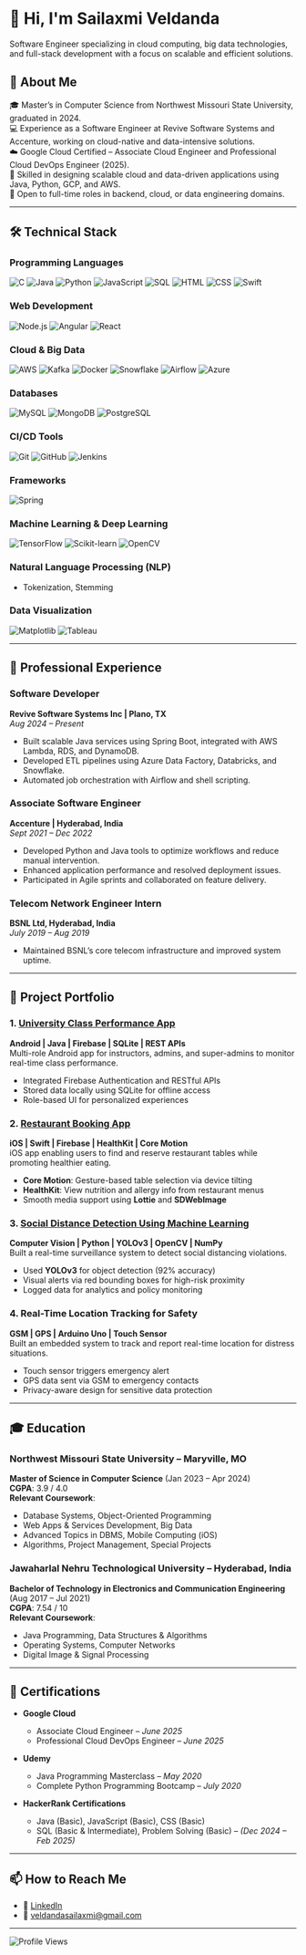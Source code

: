 # 👋 Hi, I'm Sailaxmi Veldanda

Software Engineer specializing in cloud computing, big data technologies, and full-stack development with a focus on scalable and efficient solutions.

## 🚀 About Me  
🎓 Master’s in Computer Science from Northwest Missouri State University, graduated in 2024.  
💻 Experience as a Software Engineer at Revive Software Systems and Accenture, working on cloud-native and data-intensive solutions.  
☁️ Google Cloud Certified – Associate Cloud Engineer and Professional Cloud DevOps Engineer (2025).  
🌟 Skilled in designing scalable cloud and data-driven applications using Java, Python, GCP, and AWS.  
👀 Open to full-time roles in backend, cloud, or data engineering domains.


---

## 🛠️ Technical Stack  

### Programming Languages  
![C](https://img.shields.io/badge/C-%2300599C.svg?style=flat&logo=c&logoColor=white) 
![Java](https://img.shields.io/badge/Java-%23ED8B00.svg?style=flat&logo=java&logoColor=white) 
![Python](https://img.shields.io/badge/Python-%233776AB.svg?style=flat&logo=python&logoColor=white) 
![JavaScript](https://img.shields.io/badge/JavaScript-%23F7DF1E.svg?style=flat&logo=javascript&logoColor=black) 
![SQL](https://img.shields.io/badge/SQL-%2307405e.svg?style=flat&logo=sqlite&logoColor=white) 
![HTML](https://img.shields.io/badge/HTML5-%23E34F26.svg?style=flat&logo=html5&logoColor=white) 
![CSS](https://img.shields.io/badge/CSS3-%231572B6.svg?style=flat&logo=css3&logoColor=white) 
![Swift](https://img.shields.io/badge/Swift-%23FA7343.svg?style=flat&logo=swift&logoColor=white)

### Web Development  
![Node.js](https://img.shields.io/badge/Node.js-%23339933.svg?style=flat&logo=node.js&logoColor=white) 
![Angular](https://img.shields.io/badge/Angular-%23DD0031.svg?style=flat&logo=angular&logoColor=white) 
![React](https://img.shields.io/badge/React-%2361DAFB.svg?style=flat&logo=react&logoColor=black)

### Cloud & Big Data  
![AWS](https://img.shields.io/badge/AWS-%23FF9900.svg?style=flat&logo=amazon-aws&logoColor=white) 
![Kafka](https://img.shields.io/badge/Apache%20Kafka-%23023138.svg?style=flat&logo=apache-kafka&logoColor=white) 
![Docker](https://img.shields.io/badge/Docker-%230db7ed.svg?style=flat&logo=docker&logoColor=white) 
![Snowflake](https://img.shields.io/badge/Snowflake-%2300B5E2.svg?style=flat&logo=snowflake&logoColor=white) 
![Airflow](https://img.shields.io/badge/Apache%20Airflow-%23017CEE.svg?style=flat&logo=apache-airflow&logoColor=white) 
![Azure](https://img.shields.io/badge/Azure%20Data%20Factory-%230072C6.svg?style=flat&logo=microsoft-azure&logoColor=white)

### Databases  
![MySQL](https://img.shields.io/badge/MySQL-%2300f.svg?style=flat&logo=mysql&logoColor=white) 
![MongoDB](https://img.shields.io/badge/MongoDB-%2347A248.svg?style=flat&logo=mongodb&logoColor=white) 
![PostgreSQL](https://img.shields.io/badge/PostgreSQL-%23336791.svg?style=flat&logo=postgresql&logoColor=white)

### CI/CD Tools  
![Git](https://img.shields.io/badge/Git-%23F05033.svg?style=flat&logo=git&logoColor=white) 
![GitHub](https://img.shields.io/badge/GitHub-%23181717.svg?style=flat&logo=github&logoColor=white) 
![Jenkins](https://img.shields.io/badge/Jenkins-%23D24939.svg?style=flat&logo=jenkins&logoColor=white)

### Frameworks  
![Spring](https://img.shields.io/badge/Spring-%236DB33F.svg?style=flat&logo=spring&logoColor=white)

### Machine Learning & Deep Learning  
![TensorFlow](https://img.shields.io/badge/TensorFlow-%23FF6F00.svg?style=flat&logo=tensorflow&logoColor=white) 
![Scikit-learn](https://img.shields.io/badge/Scikit--learn-%23F7931E.svg?style=flat&logo=scikit-learn&logoColor=white) 
![OpenCV](https://img.shields.io/badge/OpenCV-%23white.svg?style=flat&logo=opencv&logoColor=black)

### Natural Language Processing (NLP)  
- Tokenization, Stemming  

### Data Visualization  
![Matplotlib](https://img.shields.io/badge/Matplotlib-%23ffffff.svg?style=flat&logo=python&logoColor=blue) 
![Tableau](https://img.shields.io/badge/Tableau-%23E97627.svg?style=flat&logo=tableau&logoColor=white)

---

## 💼 Professional Experience

### **Software Developer**  
**Revive Software Systems Inc | Plano, TX**  
_Aug 2024 – Present_  
- Built scalable Java services using Spring Boot, integrated with AWS Lambda, RDS, and DynamoDB.  
- Developed ETL pipelines using Azure Data Factory, Databricks, and Snowflake.  
- Automated job orchestration with Airflow and shell scripting.

### **Associate Software Engineer**  
**Accenture | Hyderabad, India**  
_Sept 2021 – Dec 2022_  
- Developed Python and Java tools to optimize workflows and reduce manual intervention.  
- Enhanced application performance and resolved deployment issues.  
- Participated in Agile sprints and collaborated on feature delivery.


### **Telecom Network Engineer Intern**  
**BSNL Ltd, Hyderabad, India**  
_July 2019 – Aug 2019_  
- Maintained BSNL’s core telecom infrastructure and improved system uptime.

---

## 📂 Project Portfolio  

### 1. [University Class Performance App](https://github.com/Sailaxmiveldanda/classtrackr.git)  
**Android | Java | Firebase | SQLite | REST APIs**  
Multi-role Android app for instructors, admins, and super-admins to monitor real-time class performance.  
- Integrated Firebase Authentication and RESTful APIs  
- Stored data locally using SQLite for offline access  
- Role-based UI for personalized experiences 

### 2. [Restaurant Booking App](https://github.com/Sailaxmiveldanda/IOSProject_Team02.git)  
**iOS | Swift | Firebase | HealthKit | Core Motion**  
iOS app enabling users to find and reserve restaurant tables while promoting healthier eating.  
- **Core Motion**: Gesture-based table selection via device tilting  
- **HealthKit**: View nutrition and allergy info from restaurant menus  
- Smooth media support using **Lottie** and **SDWebImage**  

### 3. [Social Distance Detection Using Machine Learning](https://github.com/Sailaxmiveldanda/Social_Distance_Project.git)  
**Computer Vision | Python | YOLOv3 | OpenCV | NumPy**  
Built a real-time surveillance system to detect social distancing violations.  
- Used **YOLOv3** for object detection (92% accuracy)  
- Visual alerts via red bounding boxes for high-risk proximity  
- Logged data for analytics and policy monitoring  

### 4. Real-Time Location Tracking for Safety  
**GSM | GPS | Arduino Uno | Touch Sensor**  
Built an embedded system to track and report real-time location for distress situations.  
- Touch sensor triggers emergency alert  
- GPS data sent via GSM to emergency contacts  
- Privacy-aware design for sensitive data protection 

---

## 🎓 Education  

### **Northwest Missouri State University** – Maryville, MO  
**Master of Science in Computer Science** (Jan 2023 – Apr 2024)  
**CGPA**: 3.9 / 4.0  
**Relevant Coursework**:  
- Database Systems, Object-Oriented Programming  
- Web Apps & Services Development, Big Data  
- Advanced Topics in DBMS, Mobile Computing (iOS)  
- Algorithms, Project Management, Special Projects

### **Jawaharlal Nehru Technological University** – Hyderabad, India  
**Bachelor of Technology in Electronics and Communication Engineering** (Aug 2017 – Jul 2021)  
**CGPA**: 7.54 / 10  
**Relevant Coursework**:  
- Java Programming, Data Structures & Algorithms  
- Operating Systems, Computer Networks  
- Digital Image & Signal Processing

---

## 📜 Certifications

- **Google Cloud**
  - Associate Cloud Engineer – *June 2025*
  - Professional Cloud DevOps Engineer – *June 2025*
  
- **Udemy**
  - Java Programming Masterclass – *May 2020*
  - Complete Python Programming Bootcamp – *July 2020*

- **HackerRank Certifications**
  - Java (Basic), JavaScript (Basic), CSS (Basic)
  - SQL (Basic & Intermediate), Problem Solving (Basic) – *(Dec 2024 – Feb 2025)*


---

## 📫 How to Reach Me  
- 💼 [LinkedIn](https://www.linkedin.com/in/slaxmiv/)  
- 📧 veldandasailaxmi@gmail.com  

---

![Profile Views](https://komarev.com/ghpvc/?username=Sailaxmiveldanda)

